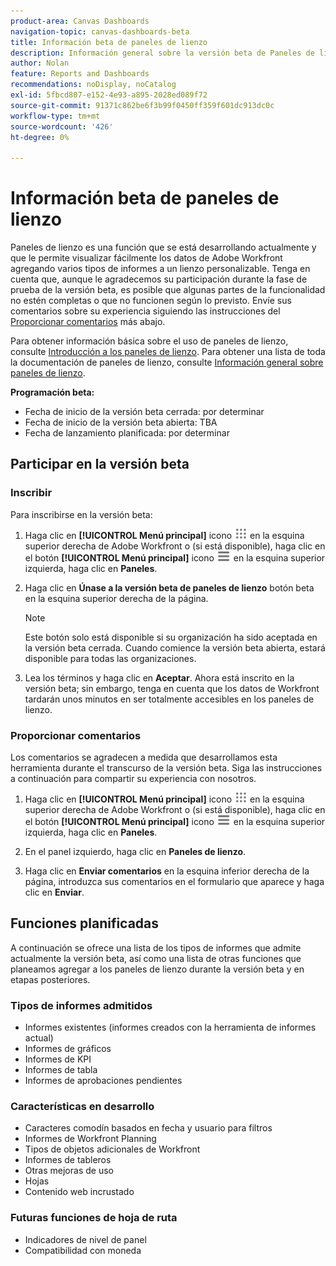 ```yaml
---
product-area: Canvas Dashboards
navigation-topic: canvas-dashboards-beta
title: Información beta de paneles de lienzo
description: Información general sobre la versión beta de Paneles de lienzo
author: Nolan
feature: Reports and Dashboards
recommendations: noDisplay, noCatalog
exl-id: 5fbcd807-e152-4e93-a895-2028ed089f72
source-git-commit: 91371c862be6f3b99f0450ff359f601dc913dc0c
workflow-type: tm+mt
source-wordcount: '426'
ht-degree: 0%

---
```


# Información beta de paneles de lienzo

Paneles de lienzo es una función que se está desarrollando actualmente y que le permite visualizar fácilmente los datos de Adobe Workfront agregando varios tipos de informes a un lienzo personalizable. Tenga en cuenta que, aunque le agradecemos su participación durante la fase de prueba de la versión beta, es posible que algunas partes de la funcionalidad no estén completas o que no funcionen según lo previsto. Envíe sus comentarios sobre su experiencia siguiendo las instrucciones del [Proporcionar comentarios](#provide-feedback) más abajo.

Para obtener información básica sobre el uso de paneles de lienzo, consulte [Introducción a los paneles de lienzo](/help/quicksilver/reports-and-dashboards/canvas-dashboards/manage-canvas-dashboards/get-started-canvas-dashboards.md).
Para obtener una lista de toda la documentación de paneles de lienzo, consulte [Información general sobre paneles de lienzo](/help/quicksilver/reports-and-dashboards/canvas-dashboards/canvas-dashboards-overview.md).

**Programación beta:**

* Fecha de inicio de la versión beta cerrada: por determinar
* Fecha de inicio de la versión beta abierta: TBA
* Fecha de lanzamiento planificada: por determinar

## Participar en la versión beta

### Inscribir

Para inscribirse en la versión beta:

1. Haga clic en **[!UICONTROL Menú principal]** icono ![Menú principal](/help/_includes/assets/main-menu-icon.png) en la esquina superior derecha de Adobe Workfront o (si está disponible), haga clic en el botón **[!UICONTROL Menú principal]** icono ![Menú principal](/help/_includes/assets/main-menu-icon-left-nav.png) en la esquina superior izquierda, haga clic en **Paneles**.

1. Haga clic en **Únase a la versión beta de paneles de lienzo** botón beta en la esquina superior derecha de la página.

   >[!NOTE]
   >
   >Este botón solo está disponible si su organización ha sido aceptada en la versión beta cerrada. Cuando comience la versión beta abierta, estará disponible para todas las organizaciones.

1. Lea los términos y haga clic en **Aceptar**. Ahora está inscrito en la versión beta; sin embargo, tenga en cuenta que los datos de Workfront tardarán unos minutos en ser totalmente accesibles en los paneles de lienzo.

### Proporcionar comentarios

Los comentarios se agradecen a medida que desarrollamos esta herramienta durante el transcurso de la versión beta. Siga las instrucciones a continuación para compartir su experiencia con nosotros.

1. Haga clic en **[!UICONTROL Menú principal]** icono ![Menú principal](/help/_includes/assets/main-menu-icon.png) en la esquina superior derecha de Adobe Workfront o (si está disponible), haga clic en el botón **[!UICONTROL Menú principal]** icono ![Menú principal](/help/_includes/assets/main-menu-icon-left-nav.png) en la esquina superior izquierda, haga clic en **Paneles**.

1. En el panel izquierdo, haga clic en **Paneles de lienzo**.

1. Haga clic en **Enviar comentarios** en la esquina inferior derecha de la página, introduzca sus comentarios en el formulario que aparece y haga clic en **Enviar**.

## Funciones planificadas

A continuación se ofrece una lista de los tipos de informes que admite actualmente la versión beta, así como una lista de otras funciones que planeamos agregar a los paneles de lienzo durante la versión beta y en etapas posteriores.

### Tipos de informes admitidos

* Informes existentes (informes creados con la herramienta de informes actual)
* Informes de gráficos
* Informes de KPI
* Informes de tabla
* Informes de aprobaciones pendientes

### Características en desarrollo

* Caracteres comodín basados en fecha y usuario para filtros
* Informes de Workfront Planning
* Tipos de objetos adicionales de Workfront
* Informes de tableros
* Otras mejoras de uso
* Hojas
* Contenido web incrustado

### Futuras funciones de hoja de ruta

* Indicadores de nivel de panel
* Compatibilidad con moneda
